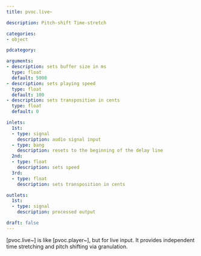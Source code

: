 ```yaml
---
title: pvoc.live~

description: Pitch-shift Time-stretch

categories:
- object

pdcategory:

arguments:
- description: sets buffer size in ms
  type: float
  default: 5000
- description: sets playing speed
  type: float
  default: 100
- description: sets transposition in cents
  type: float
  default: 0

inlets:
  1st:
  - type: signal
    description: audio signal input
  - type: bang
    description: resets to the beginning of the delay line
  2nd:
  - type: float
    description: sets speed
  3rd:
  - type: float
    description: sets transposition in cents

outlets:
  1st:
  - type: signal
    description: processed output

draft: false
---
```


[pvoc.live~] is like [pvoc.player~], but for live input. It provides independent time stretching and pitch shifting via granulation.

